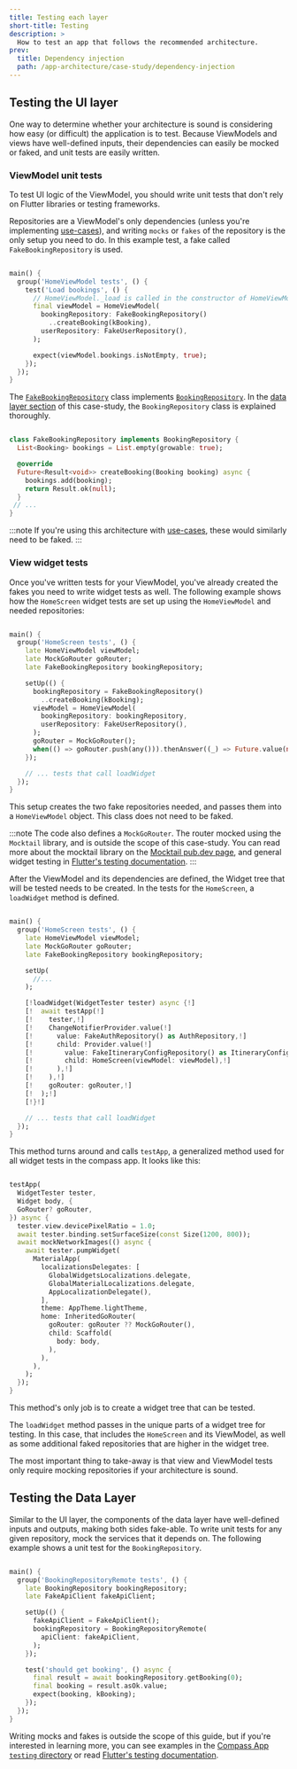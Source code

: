 ```yaml
---
title: Testing each layer
short-title: Testing
description: >
  How to test an app that follows the recommended architecture.
prev: 
  title: Dependency injection
  path: /app-architecture/case-study/dependency-injection
---
```


## Testing the UI layer

One way to determine whether your architecture is sound is 
considering how easy (or difficult) the application is to test. 
Because ViewModels and views have well-defined inputs, 
their dependencies can easily be mocked or faked, and unit tests are easily written.

### ViewModel unit tests

To test UI logic of the ViewModel, you should write unit tests that don't rely
on Flutter libraries or testing frameworks.

Repositories are a ViewModel's only dependencies 
(unless you're implementing [use-cases][]), 
and writing `mocks` or `fakes` of the repository is 
the only setup you need to do. 
In this example test, a fake called `FakeBookingRepository` is used.

```dart title=home_screen_test.dart

main() {
  group('HomeViewModel tests', () {
    test('Load bookings', () {
      // HomeViewModel._load is called in the constructor of HomeViewModel
      final viewModel = HomeViewModel(
        bookingRepository: FakeBookingRepository()
          ..createBooking(kBooking),
        userRepository: FakeUserRepository(),
      );

      expect(viewModel.bookings.isNotEmpty, true);
    });
  });
}
```

The [`FakeBookingRepository`][] class implements [`BookingRepository`][]. 
In the [data layer section][] of this case-study, 
the `BookingRepository` class is explained thoroughly.

```dart title=fake_booking_repository.dart

class FakeBookingRepository implements BookingRepository {
  List<Booking> bookings = List.empty(growable: true);

  @override
  Future<Result<void>> createBooking(Booking booking) async {
    bookings.add(booking);
    return Result.ok(null);
  }
 // ...
}
```

:::note
If you're using this architecture with [use-cases][], these would
similarly need to be faked.
:::

### View widget tests

Once you've written tests for your ViewModel, 
you've already created the fakes you need to write widget tests as well. 
The following example shows how the `HomeScreen` widget tests 
are set up using the `HomeViewModel` and needed repositories:

```dart title=home_screen_test.dart

main() {
  group('HomeScreen tests', () {
    late HomeViewModel viewModel;
    late MockGoRouter goRouter;
    late FakeBookingRepository bookingRepository;

    setUp(() {
      bookingRepository = FakeBookingRepository()
        ..createBooking(kBooking);
      viewModel = HomeViewModel(
        bookingRepository: bookingRepository,
        userRepository: FakeUserRepository(),
      );
      goRouter = MockGoRouter();
      when(() => goRouter.push(any())).thenAnswer((_) => Future.value(null));
    });

    // ... tests that call loadWidget
  });
}
```

This setup creates the two fake repositories needed, 
and passes them into a `HomeViewModel` object. 
This class does not need to be faked.

:::note
The code also defines a `MockGoRouter`. 
The router mocked using the `Mocktail` library, 
and is outside the scope of this case-study. 
You can read more about the mocktail library on the [Mocktail pub.dev page][], 
and general widget testing in [Flutter's testing documentation][].
:::

After the ViewModel and its dependencies are defined, 
the Widget tree that will be tested needs to be created. 
In the tests for the `HomeScreen`, a `loadWidget` method is defined.

```dart title=home_screen_test.dart

main() {
  group('HomeScreen tests', () {
    late HomeViewModel viewModel;
    late MockGoRouter goRouter;
    late FakeBookingRepository bookingRepository;

    setUp(
      //...
    );

    [!loadWidget(WidgetTester tester) async {!]
    [!  await testApp(!]
    [!    tester,!]
    [!    ChangeNotifierProvider.value(!]
    [!      value: FakeAuthRepository() as AuthRepository,!]
    [!      child: Provider.value(!]
    [!        value: FakeItineraryConfigRepository() as ItineraryConfigRepository,!]
    [!        child: HomeScreen(viewModel: viewModel),!]
    [!      ),!]
    [!    ),!]
    [!    goRouter: goRouter,!]
    [!  );!]
    [!}!]

    // ... tests that call loadWidget
  });
}
```

This method turns around and calls `testApp`,
a generalized method used for all widget tests in the compass app.
It looks like this:

```dart title=testing/app.dart 

testApp(
  WidgetTester tester,
  Widget body, {
  GoRouter? goRouter,
}) async {
  tester.view.devicePixelRatio = 1.0;
  await tester.binding.setSurfaceSize(const Size(1200, 800));
  await mockNetworkImages(() async {
    await tester.pumpWidget(
      MaterialApp(
        localizationsDelegates: [
          GlobalWidgetsLocalizations.delegate,
          GlobalMaterialLocalizations.delegate,
          AppLocalizationDelegate(),
        ],
        theme: AppTheme.lightTheme,
        home: InheritedGoRouter(
          goRouter: goRouter ?? MockGoRouter(),
          child: Scaffold(
            body: body,
          ),
        ),
      ),
    );
  });
}
```

This method's only job is to create a widget tree that can be tested.

The `loadWidget` method passes in the unique parts of a widget tree for testing.
In this case, that includes the `HomeScreen` and its ViewModel, 
as well as some additional faked repositories that 
are higher in the widget tree.

The most important thing to take-away is that view and ViewModel tests 
only require mocking repositories if your architecture is sound.

## Testing the Data Layer

Similar to the UI layer, 
the components of the data layer have well-defined inputs and outputs, 
making both sides fake-able. To write unit tests for any given repository, 
mock the services that it depends on. 
The following example shows a unit test for the `BookingRepository`.

```dart title=booking_repository_remote_test.dart

main() {
  group('BookingRepositoryRemote tests', () {
    late BookingRepository bookingRepository;
    late FakeApiClient fakeApiClient;

    setUp(() {
      fakeApiClient = FakeApiClient();
      bookingRepository = BookingRepositoryRemote(
        apiClient: fakeApiClient,
      );
    });

    test('should get booking', () async {
      final result = await bookingRepository.getBooking(0);
      final booking = result.asOk.value;
      expect(booking, kBooking);
    });
  });
}
```

Writing mocks and fakes is outside the scope of this guide, but if you're
interested in learning more, you can see examples in
the [Compass App `testing` directory][] or 
read [Flutter's testing documentation][].

[use-cases]: /app-architecture/guide#optional-domain-layer
[`FakeBookingRepository`]: https://github.com/flutter/samples/blob/main/compass_app/app/testing/fakes/repositories/fake_booking_repository.dart
[`BookingRepository`]: https://github.com/flutter/samples/tree/main/compass_app/app/lib/data/repositories/booking
[data layer section]: /app-architecture/case-study/data-layer
[Mocktail pub.dev page]: https://pub.dev/packages/mocktail
[Flutter's testing documentation]: https://docs.flutter.dev/testing/overview
[Compass App `testing` directory]: https://github.com/flutter/samples/tree/main/compass_app/app/testing

